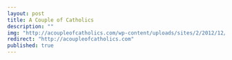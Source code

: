 ```yaml
---
layout: post
title: A Couple of Catholics
description: ""
img: "http://acoupleofcatholics.com/wp-content/uploads/sites/2/2012/12/Pat-Nicole-2015-640x426.jpg"
redirect: "http://acoupleofcatholics.com"
published: true
---
```


